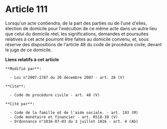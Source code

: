 # Article 111

Lorsqu'un acte contiendra, de la part des parties ou de l'une d'elles, élection de domicile pour l'exécution de ce même acte
dans un autre lieu que celui du domicile réel, les significations, demandes et poursuites relatives à cet acte pourront être
faites au domicile convenu, et, sous réserve des dispositions de l'article 48 du code de procédure civile, devant le juge de
ce domicile.

**Liens relatifs à cet article**

	**Modifié par**:

	  - Loi n°2007-1787 du 20 décembre 2007 - art. 26 (V)

	**Cite**:

	  - Code de procédure civile - art. 48 (V)

	**Cité par**:

	  - Code de la famille et de l'aide sociale. - art. 193 (M)
	  - Code monétaire et financier - art. R518-38 (V)
	  - Ordonnance n°1816-07-03 du 3 juillet 1816 - art. 4 (Ab)
